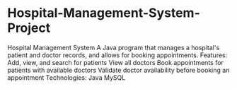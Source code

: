 # Hospital-Management-System-Project
Hospital Management System  A Java program that manages a hospital's patient and doctor records, and allows for booking appointments.  Features:  Add, view, and search for patients View all doctors Book appointments for patients with available doctors Validate doctor availability before booking an appointment Technologies:  Java MySQL

